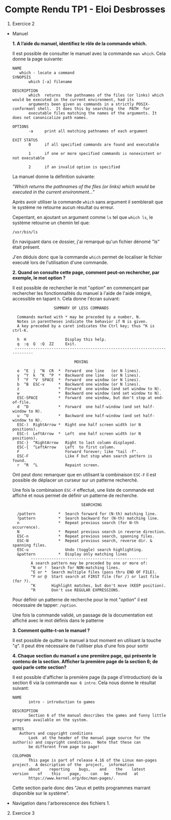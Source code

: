 # Compte Rendu TP1 - Eloi Desbrosses

1. Exercice 2
  * Manuel
  
    **1. A l’aide du manuel, identifiez le rôle de la commande which.**
    
    Il est possible de consulter le manuel avec la commande ```man which```. Cela donne la page suivante:
    
    ```
    NAME
       which - locate a command
    SYNOPSIS
           which [-a] filename

    DESCRIPTION
           which  returns  the pathnames of the files (or links) which would be executed in the current environment, had its
           arguments been given as commands in a strictly POSIX-conformant shell.  It does this by searching  the  PATH  for
           executable files matching the names of the arguments. It does not canonicalize path names.

    OPTIONS
           -a     print all matching pathnames of each argument

    EXIT STATUS
           0      if all specified commands are found and executable

           1      if one or more specified commands is nonexistent or not executable

           2      if an invalid option is specified
    ```
    
    La manuel donne la définition suivante: 
    
    _"Which returns the pathnames of the files (or links) which would be executed in the current environment..."_
    
    Après avoir utiliser la commande ```which``` sans argument il semblerait que le système ne retourne aucun résultat ou erreur.
    
    Cepentant, en ajoutant un argument comme ```ls``` tel que ```which ls```, le système retourne un chemin tel que:
    
    ```/usr/bin/ls```
    
    En naviguant dans ce dossier, j'ai remarqué qu'un fichier dénomé "_ls_" était présent.
        
    J'en déduis donc que la commande ```which``` permet de localiser le fichier executé lors de l'utilisation d'une commande.
    
    **2. Quand on consulte cette page, comment peut-on rechercher, par exemple, le mot option ?**
    
    Il est possible de rechercher le mot "_option_" en commençant par rechercher les fonctionnalités du manuel à l'aide de l'aide intégré, accessible en tapant ```h```. Cela donne l'écran suivant:
    
    ```
                      SUMMARY OF LESS COMMANDS

      Commands marked with * may be preceded by a number, N.
      Notes in parentheses indicate the behavior if N is given.
      A key preceded by a caret indicates the Ctrl key; thus ^K is ctrl-K.

      h  H                 Display this help.
      q  :q  Q  :Q  ZZ     Exit.
     ---------------------------------------------------------------------------

                               MOVING

      e  ^E  j  ^N  CR  *  Forward  one line   (or N lines).
      y  ^Y  k  ^K  ^P  *  Backward one line   (or N lines).
      f  ^F  ^V  SPACE  *  Forward  one window (or N lines).
      b  ^B  ESC-v      *  Backward one window (or N lines).
      z                 *  Forward  one window (and set window to N).
      w                 *  Backward one window (and set window to N).
      ESC-SPACE         *  Forward  one window, but don't stop at end-of-file.
      d  ^D             *  Forward  one half-window (and set half-window to N).
      u  ^U             *  Backward one half-window (and set half-window to N).
      ESC-)  RightArrow *  Right one half screen width (or N positions).
      ESC-(  LeftArrow  *  Left  one half screen width (or N positions).
      ESC-}  ^RightArrow   Right to last column displayed.
      ESC-{  ^LeftArrow    Left  to first column.
      F                    Forward forever; like "tail -f".
      ESC-F                Like F but stop when search pattern is found.
      r  ^R  ^L            Repaint screen.
    ```
    
    Ont peut donc remarquer que en utilisant la combinaison ```ESC-F``` il est possible de déplacer un curseur sur un patterne recherché.
    
    Une fois la combinaison ```ESC-F``` effectué, une liste de commande est affiché et nous permet de définir un patterne de recherche.
    
    ```
                                  SEARCHING

      /pattern          *  Search forward for (N-th) matching line.
      ?pattern          *  Search backward for (N-th) matching line.
      n                 *  Repeat previous search (for N-th occurrence).
      N                 *  Repeat previous search in reverse direction.
      ESC-n             *  Repeat previous search, spanning files.
      ESC-N             *  Repeat previous search, reverse dir. & spanning files.
      ESC-u                Undo (toggle) search highlighting.
      &pattern          *  Display only matching lines
            ---------------------------------------------------
            A search pattern may be preceded by one or more of:
            ^N or !  Search for NON-matching lines.
            ^E or *  Search multiple files (pass thru END OF FILE).
            ^F or @  Start search at FIRST file (for /) or last file (for ?).
            ^K       Highlight matches, but don't move (KEEP position).
            ^R       Don't use REGULAR EXPRESSIONS.
    ```
    Pour définir un patterne de recherche pour le mot "_option_" il est nécessaire de tapper: ```/option```.
    
    Une fois la commande validé, un passage de la documentation est affiché avec le mot définis dans le patterne
    
    
    **3. Comment quitte-t-on le manuel ?**
    
    Il est possible de quitter la manuel à tout moment en utilisant la touche "_q_". Il peut être nécessaire de l'utiliser plus d'une fois pour sortir
    
    **4. Chaque section du manuel a une première page, qui présente le contenu de la section. Aﬀicher la première page de la section 6; de quoi parle cette section?**
    
    Il est possible d'afficher la première page (la page d'introduction) de la section 6 via la commande ```man 6 intro```. Cela nous donne le résultat suivant:

    ```
    NAME
           intro - introduction to games

    DESCRIPTION
           Section 6 of the manual describes the games and funny little programs available on the system.

    NOTES
       Authors and copyright conditions
           Look  at the header of the manual page source for the author(s) and copyright conditions.  Note that these can
           be different from page to page!

    COLOPHON
           This page is part of release 4.16 of the Linux man-pages project.  A description of the  project,  information
           about    reporting    bugs,    and    the    latest    version    of    this    page,    can   be   found   at
           https://www.kernel.org/doc/man-pages/.
    ``` 
      
      Cette section parle donc des "Jeux et petits programmes marrant disponible sur le système".
      
  * Navigation dans l'arborescence des fichiers
    1. 
2. Exercice 3
